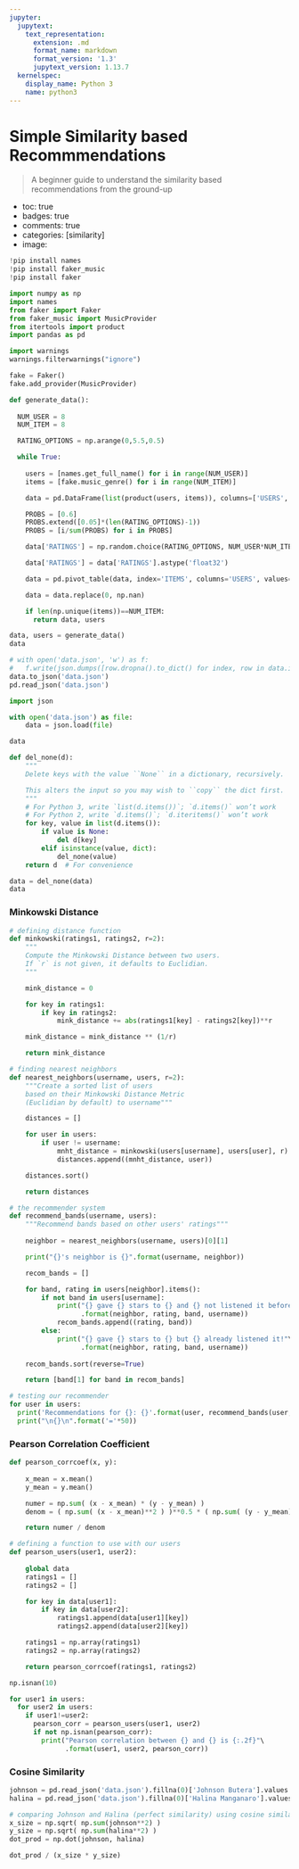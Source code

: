 ```yaml
---
jupyter:
  jupytext:
    text_representation:
      extension: .md
      format_name: markdown
      format_version: '1.3'
      jupytext_version: 1.13.7
  kernelspec:
    display_name: Python 3
    name: python3
---
```


<!-- #region id="c8To3DkIoRnq" -->
# Simple Similarity based Recommmendations
> A beginner guide to understand the similarity based recommendations from the ground-up

- toc: true
- badges: true
- comments: true
- categories: [similarity]
- image: 
<!-- #endregion -->

```python colab={"base_uri": "https://localhost:8080/"} id="A76fRIL0HlS2" outputId="cb956978-e8e6-419c-d28f-ad55cd5b9a49"
!pip install names
!pip install faker_music
!pip install faker
```

```python id="evDsuEV0Da6G"
import numpy as np
import names
from faker import Faker
from faker_music import MusicProvider
from itertools import product
import pandas as pd

import warnings
warnings.filterwarnings("ignore")

fake = Faker()
fake.add_provider(MusicProvider)
```

```python id="jWAdPyPVPAvd"
def generate_data():
  
  NUM_USER = 8
  NUM_ITEM = 8

  RATING_OPTIONS = np.arange(0,5.5,0.5)

  while True:
    
    users = [names.get_full_name() for i in range(NUM_USER)]
    items = [fake.music_genre() for i in range(NUM_ITEM)]

    data = pd.DataFrame(list(product(users, items)), columns=['USERS', 'ITEMS'])

    PROBS = [0.6]
    PROBS.extend([0.05]*(len(RATING_OPTIONS)-1))
    PROBS = [i/sum(PROBS) for i in PROBS]

    data['RATINGS'] = np.random.choice(RATING_OPTIONS, NUM_USER*NUM_ITEM, p=PROBS)

    data['RATINGS'] = data['RATINGS'].astype('float32')

    data = pd.pivot_table(data, index='ITEMS', columns='USERS', values='RATINGS')

    data = data.replace(0, np.nan)

    if len(np.unique(items))==NUM_ITEM:
      return data, users
```

```python colab={"base_uri": "https://localhost:8080/", "height": 328} id="aJVkrUVrDPi1" outputId="d5e9844f-0952-4b25-af11-ffac420de3c9"
data, users = generate_data()
data
```

```python colab={"base_uri": "https://localhost:8080/", "height": 297} id="KVX-mbV_cmMm" outputId="a505b93c-c49b-432f-a8f4-ef5581c8e115"
# with open('data.json', 'w') as f:
#   f.write(json.dumps([row.dropna().to_dict() for index, row in data.iterrows()]))
data.to_json('data.json')
pd.read_json('data.json')
```

```python colab={"base_uri": "https://localhost:8080/"} id="tFEfIJEJTHvq" outputId="f9a195f8-4342-4149-9fb8-a3bf2c004ef1"
import json

with open('data.json') as file:
    data = json.load(file)

data
```

```python id="QrrSHG-ndYHt"
def del_none(d):
    """
    Delete keys with the value ``None`` in a dictionary, recursively.

    This alters the input so you may wish to ``copy`` the dict first.
    """
    # For Python 3, write `list(d.items())`; `d.items()` won’t work
    # For Python 2, write `d.items()`; `d.iteritems()` won’t work
    for key, value in list(d.items()):
        if value is None:
            del d[key]
        elif isinstance(value, dict):
            del_none(value)
    return d  # For convenience
```

```python colab={"base_uri": "https://localhost:8080/"} id="qOO1zgN4dbCH" outputId="81af4f55-8cbf-47a0-888e-18ac49221e93"
data = del_none(data)
data
```

<!-- #region id="kdx77iFIScCI" -->
### Minkowski Distance
<!-- #endregion -->

```python id="kFmKHtWWMPlj"
# defining distance function
def minkowski(ratings1, ratings2, r=2):
    """
    Compute the Minkowski Distance between two users.
    If `r` is not given, it defaults to Euclidian.
    """

    mink_distance = 0

    for key in ratings1:
        if key in ratings2:
            mink_distance += abs(ratings1[key] - ratings2[key])**r

    mink_distance = mink_distance ** (1/r)

    return mink_distance
```

```python id="O-7b5rX_SpAw"
# finding nearest neighbors
def nearest_neighbors(username, users, r=2):
    """Create a sorted list of users
    based on their Minkowski Distance Metric
    (Euclidian by default) to username"""

    distances = []

    for user in users:
        if user != username:
            mnht_distance = minkowski(users[username], users[user], r)
            distances.append((mnht_distance, user))

    distances.sort()

    return distances
```

```python id="FdgsKSfVStny"
# the recommender system
def recommend_bands(username, users):
    """Recommend bands based on other users' ratings"""
    
    neighbor = nearest_neighbors(username, users)[0][1]

    print("{}'s neighbor is {}".format(username, neighbor))

    recom_bands = []

    for band, rating in users[neighbor].items():
        if not band in users[username]:
            print("{} gave {} stars to {} and {} not listened it before!"\
                  .format(neighbor, rating, band, username))
            recom_bands.append((rating, band))
        else:
            print("{} gave {} stars to {} but {} already listened it!"\
                  .format(neighbor, rating, band, username))
    
    recom_bands.sort(reverse=True)

    return [band[1] for band in recom_bands]
```

```python colab={"base_uri": "https://localhost:8080/"} id="ILhhGx8TS1_g" outputId="36203f97-918e-4d0b-fef4-9a7b71debb08"
# testing our recommender
for user in users:
  print('Recommendations for {}: {}'.format(user, recommend_bands(user, data)))
  print("\n{}\n".format('='*50))
```

<!-- #region id="DnLejZ71ifDw" -->
### Pearson Correlation Coefficient
<!-- #endregion -->

```python id="mBxo2sTojJ7O"
def pearson_corrcoef(x, y):
    
    x_mean = x.mean()
    y_mean = y.mean()

    numer = np.sum( (x - x_mean) * (y - y_mean) )
    denom = ( np.sum( (x - x_mean)**2 ) )**0.5 * ( np.sum( (y - y_mean)**2 ) )**0.5

    return numer / denom
```

```python id="Obo3_1Syg37T"
# defining a function to use with our users
def pearson_users(user1, user2):
    
    global data
    ratings1 = []
    ratings2 = []

    for key in data[user1]:
        if key in data[user2]:
            ratings1.append(data[user1][key])
            ratings2.append(data[user2][key])

    ratings1 = np.array(ratings1)
    ratings2 = np.array(ratings2)

    return pearson_corrcoef(ratings1, ratings2)
```

```python colab={"base_uri": "https://localhost:8080/"} id="Gm-nrSisj2DM" outputId="23906edd-bf06-42ec-869b-b96fe7b9197e"
np.isnan(10)
```

```python colab={"base_uri": "https://localhost:8080/"} id="r9lFqy3Hg338" outputId="1322fe8f-c7d5-4b56-dcd1-b281a397992f"
for user1 in users:
  for user2 in users:
    if user1!=user2:
      pearson_corr = pearson_users(user1, user2)
      if not np.isnan(pearson_corr):
        print("Pearson correlation between {} and {} is {:.2f}"\
              .format(user1, user2, pearson_corr))
```

<!-- #region id="_EOE0pwmkSSo" -->
### Cosine Similarity
<!-- #endregion -->

```python id="uLO13U_2nG5l"
johnson = pd.read_json('data.json').fillna(0)['Johnson Butera'].values
halina = pd.read_json('data.json').fillna(0)['Halina Manganaro'].values
```

```python colab={"base_uri": "https://localhost:8080/"} id="zv_hlnQWg30G" outputId="74411f69-86c0-4e26-ade3-99aeb3ddcac8"
# comparing Johnson and Halina (perfect similarity) using cosine similarity
x_size = np.sqrt( np.sum(johnson**2) )
y_size = np.sqrt( np.sum(halina**2) )
dot_prod = np.dot(johnson, halina)

dot_prod / (x_size * y_size)
```
